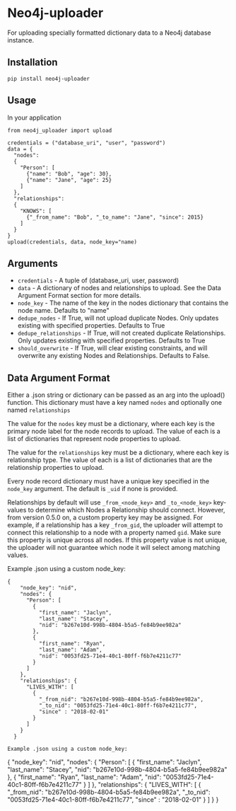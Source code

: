 # Neo4j-uploader
For uploading specially formatted dictionary data to a Neo4j database instance.

## Installation
`pip install neo4j-uploader`


## Usage
In your application
```
from neo4j_uploader import upload

credentials = ("database_uri", "user", "password")
data = {
  "nodes":
  {
    "Person": [
      {"name": "Bob", "age": 30},
      {"name": "Jane", "age": 25}
    ]
  },
  "relationships":
  {
    "KNOWS": [
      {"_from_name": "Bob", "_to_name": "Jane", "since": 2015}
    ]
  }
}
upload(credentials, data, node_key="name)
```

## Arguments
* `credentials` - A tuple of (database_uri, user, password)
* `data` - A dictionary of nodes and relationships to upload. See the Data Argument Format section for more details.
* `node_key` - The name of the key in the nodes dictionary that contains the node name. Defaults to "name"
* `dedupe_nodes` - If True, will not upload duplicate Nodes. Only updates existing with specified properties. Defaults to True
* `dedupe_relationships` - If True, will not created duplicate Relationships. Only updates existing with specified properties. Defaults to True
* `should_overwrite` - If True, will clear existing constraints, and will overwrite any existing Nodes and Relationships. Defaults to False.


## Data Argument Format
Either a .json string or dictionary can be passed as an arg into the upload() function.
This dictionary must have a key named `nodes` and optionally one named `relationships`

The value for the `nodes` key must be a dictionary, where each key is the primary node label for the node records to upload. The value of each is a list of dictionaries that represent node properties to upload.

The value for the `relationships` key must be a dictionary, where each key is relationship type. The value of each is a list of dictionaries that are the relationship properties to upload.

Every node record dictionary must have a unique key specified in the `node_key` argument. The default is `_uid` if none is provided. 

Relationships by default will use `_from_<node_key>` and `_to_<node_key>` key-values to determine which Nodes a Relationship should connect. However, from version 0.5.0 on, a custom property key may be assigned. For example, if a relationship has a key `_from_gid`, the uploader will attempt to connect this relationship to a node with a property named `gid`. Make sure this property is unique across all nodes. If this property value is not unique, the uploader will not guarantee which node it will select among matching values.

Example .json using a custom node_key:
```
{
    "node_key": "nid",
    "nodes": {
      "Person": [
        {
          "first_name": "Jaclyn",
          "last_name": "Stacey",
          "nid": "b267e10d-998b-4804-b5a5-fe84b9ee982a"
        },
        {
          "first_name": "Ryan",
          "last_name": "Adam",
          "nid": "0053fd25-71e4-40c1-80ff-f6b7e4211c77"
        }
      ]
    },
    "relationships": {
      "LIVES_WITH": [
        {
          "_from_nid": "b267e10d-998b-4804-b5a5-fe84b9ee982a",
          "_to_nid": "0053fd25-71e4-40c1-80ff-f6b7e4211c77",
          "since" : "2018-02-01"
        }
      ]
    }
  }

Example .json using a custom node_key:
```
{
    "node_key": "nid",
    "nodes": {
      "Person": [
        {
          "first_name": "Jaclyn",
          "last_name": "Stacey",
          "nid": "b267e10d-998b-4804-b5a5-fe84b9ee982a"
        },
        {
          "first_name": "Ryan",
          "last_name": "Adam",
          "nid": "0053fd25-71e4-40c1-80ff-f6b7e4211c77"
        }
      ]
    },
    "relationships": {
      "LIVES_WITH": [
        {
          "_from_nid": "b267e10d-998b-4804-b5a5-fe84b9ee982a",
          "_to_nid": "0053fd25-71e4-40c1-80ff-f6b7e4211c77",
          "since" : "2018-02-01"
        }
      ]
    }
  }
```